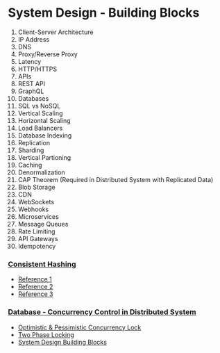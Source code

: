 # System Design - Building Blocks
1. Client-Server Architecture
2. IP Address
3. DNS
4. Proxy/Reverse Proxy
5. Latency
6. HTTP/HTTPS
7. APIs
8. REST API
9. GraphQL
10. Databases
11. SQL vs NoSQL
12. Vertical Scaling
13. Horizontal Scaling
14. Load Balancers
15. Database Indexing
16. Replication
17. Sharding
18. Vertical Partioning
19. Caching
20. Denormalization
21. CAP Theorem (Required in Distributed System with Replicated Data)
22. Blob Storage
23. CDN
24. WebSockets
25. Webhooks
26. Microservices
27. Message Queues
28. Rate Limiting
29. API Gateways
30. Idempotency

### [Consistent Hashing](https://github.com/shasssi/System-Design-Flow/blob/main/cosistent-hashing.md)
- [Reference 1](https://www.youtube.com/watch?v=UF9Iqmg94tk)
- [Reference 2](https://www.youtube.com/watch?v=4kd40gEKaLM)
- [Reference 3](https://youtu.be/z00CsCp6Ihk?si=i9wpHJZlhDos6Ljo)

### [Database - Concurrency Control in Distributed System](https://github.com/shasssi/System-Design-Flow/blob/main/database-concurrency-control.md)
- [Optimistic & Pessimistic Concurrency Lock](https://www.youtube.com/watch?v=D3XhDu--uoI)
- [Two Phase Locking](https://youtu.be/lceenm34m-w)
- [System Design Building Blocks](https://www.youtube.com/watch?v=s9Qh9fWeOAk)
